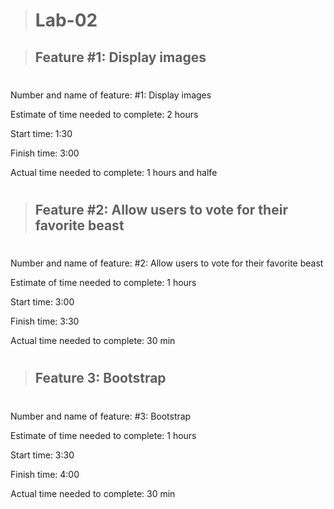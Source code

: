 ># Lab-02

>## Feature #1: Display images
#
Number and name of feature: #1: Display images

Estimate of time needed to complete: 2 hours

Start time: 1:30

Finish time: 3:00

Actual time needed to complete: 1 hours and halfe

#
>## Feature #2: Allow users to vote for their favorite beast
#
Number and name of feature: #2: Allow users to vote for their favorite beast

Estimate of time needed to complete: 1 hours

Start time: 3:00

Finish time: 3:30

Actual time needed to complete: 30 min

#
>## Feature 3: Bootstrap
#
Number and name of feature: #3: Bootstrap

Estimate of time needed to complete: 1 hours

Start time: 3:30

Finish time: 4:00

Actual time needed to complete: 30 min